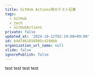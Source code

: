 ```yaml
---
title: GitHub Actions用のテスト記事
tags:
  - GitHub
  - tech
  - GitHubActions
private: false
updated_at: '2024-10-12T02:19:08+09:00'
id: b4d7461656995c429dbb
organization_url_name: null
slide: false
ignorePublish: false
---
```

test
test
test
test
